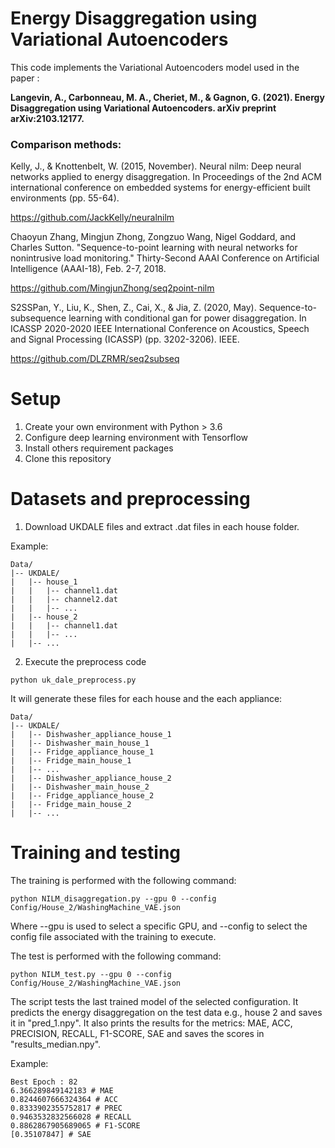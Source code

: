 # Energy Disaggregation using Variational Autoencoders
This code implements the Variational Autoencoders model used in the paper : 

**Langevin, A., Carbonneau, M. A., Cheriet, M., & Gagnon, G. (2021). Energy Disaggregation using Variational Autoencoders. arXiv preprint arXiv:2103.12177.**

### Comparison methods:

Kelly, J., & Knottenbelt, W. (2015, November). Neural nilm: Deep neural networks applied to energy disaggregation. In Proceedings of the 2nd ACM international conference on embedded systems for energy-efficient built environments (pp. 55-64).

https://github.com/JackKelly/neuralnilm

Chaoyun Zhang, Mingjun Zhong, Zongzuo Wang, Nigel Goddard, and Charles Sutton. "Sequence-to-point learning with neural networks for nonintrusive load monitoring." Thirty-Second AAAI Conference on Artificial Intelligence (AAAI-18), Feb. 2-7, 2018.

https://github.com/MingjunZhong/seq2point-nilm

S2SSPan, Y., Liu, K., Shen, Z., Cai, X., & Jia, Z. (2020, May). Sequence-to-subsequence learning with conditional gan for power disaggregation. In ICASSP 2020-2020 IEEE International Conference on Acoustics, Speech and Signal Processing (ICASSP) (pp. 3202-3206). IEEE.

https://github.com/DLZRMR/seq2subseq


# Setup

1. Create your own environment with Python > 3.6
2. Configure deep learning environment with Tensorflow
3. Install others requirement packages
4. Clone this repository

# Datasets and preprocessing

1. Download UKDALE files and extract .dat files in each house folder.

Example:
```
Data/
|-- UKDALE/
|   |-- house_1
|   |   |-- channel1.dat
|   |   |-- channel2.dat
|   |   |-- ...
|   |-- house_2
|   |   |-- channel1.dat
|   |   |-- ...
|   |-- ...
```

2. Execute the preprocess code
```
python uk_dale_preprocess.py
```

It will generate these files for each house and the each appliance:
```
Data/
|-- UKDALE/
|   |-- Dishwasher_appliance_house_1
|   |-- Dishwasher_main_house_1
|   |-- Fridge_appliance_house_1
|   |-- Fridge_main_house_1
|   |-- ...
|   |-- Dishwasher_appliance_house_2
|   |-- Dishwasher_main_house_2
|   |-- Fridge_appliance_house_2
|   |-- Fridge_main_house_2
|   |-- ...
```

# Training and testing
The training is performed with the following command:
```
python NILM_disaggregation.py --gpu 0 --config Config/House_2/WashingMachine_VAE.json
```

Where --gpu is used to select a specific GPU, and --config to select the config file associated with the training to execute.

The test is performed with the following command:
```
python NILM_test.py --gpu 0 --config Config/House_2/WashingMachine_VAE.json
```
The script tests the last trained model of the selected configuration. It predicts the energy disaggregation on the test data e.g., house 2 and saves it in "pred_1.npy". It also prints the results for the metrics: MAE, ACC, PRECISION, RECALL, F1-SCORE, SAE and saves the scores in "results_median.npy".

Example:
```
Best Epoch : 82
6.366289849142183 # MAE
0.8244607666324364 # ACC
0.8333902355752817 # PREC
0.9463532832566028 # RECALL
0.8862867905689065 # F1-SCORE
[0.35107847] # SAE
```
